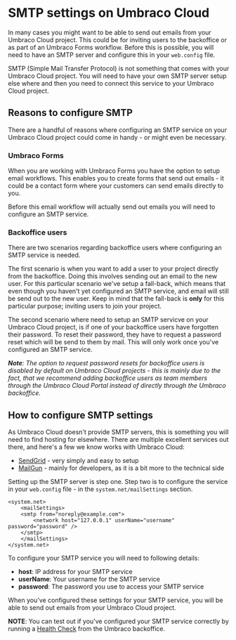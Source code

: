 # SMTP settings on Umbraco Cloud

In many cases you might want to be able to send out emails from your Umbraco Cloud project. This could be for inviting users to the backoffice or as part of an Umbraco Forms workflow. Before this is possible, you will need to have an SMTP server and configure this in your `web.config` file.

SMTP (Simple Mail Transfer Protocol) is not something that comes with your Umbraco Cloud project. You will need to have your own SMTP server setup else where and then you need to connect this service to your Umbraco Cloud project.

## Reasons to configure SMTP

There are a handful of reasons where configuring an SMTP service on your Umbraco Cloud project could come in handy - or might even be necessary.

### Umbraco Forms

When you are working with Umbraco Forms you have the option to setup email workflows. This enables you to create forms that send out emails - it could be a contact form where your customers can send emails directly to you.

Before this email workflow will actually send out emails you will need to configure an SMTP service.

### Backoffice users

There are two scenarios regarding backoffice users where configuring an SMTP service is needed.

The first scenario is when you want to add a user to your project directly from the backoffice. Doing this involves sending out an email to the new user. For this particular scenario we've setup a fall-back, which means that even though you haven't yet configured an SMTP service, and email will still be send out to the new user. Keep in mind that the fall-back is **only** for this particular purpose; inviting users to join your project.

The second scenario where need to setup an SMTP servicve on your Umbraco Cloud project, is if one of your backoffice users have forgotten their password. To reset their password, they have to request a password reset which will be send to them by mail. This will only work once you've configured an SMTP service.

***Note**: The option to request password resets for backoffice users is disabled by default on Umbraco Cloud projects - this is mainly due to the fact, that we recommend adding backoffice users as team members through the Umbraco Cloud Portal instead of directly through the Umbraco backoffice.*

## How to configure SMTP settings

As Umbraco Cloud doesn't provide SMTP servers, this is something you will need to find hosting for elsewhere. There are multiple excellent services out there, and here's a few we know works with Umbraco Cloud:

* [SendGrid](https://sendgrid.com/) - very simply and easy to setup
* [MailGun](https://www.mailgun.com/) - mainly for developers, as it is a bit more to the technical side

Setting up the SMTP server is step one. Step two is to configure the service in your `web.config` file - in the `system.net/mailSettings` section.

    <system.net>
        <mailSettings>
        <smtp from="noreply@example.com">
            <network host="127.0.0.1" userName="username" password="password" />
        </smtp>
        </mailSettings>
    </system.net>

To configure your SMTP service you will need to following details:

* **host**: IP address for your SMTP service
* **userName**: Your username for the SMTP service
* **password**: The password you use to access your SMTP service

When you've configured these settings for your SMTP service, you will be able to send out emails from your Umbraco Cloud project.

**NOTE**: You can test out if you've configured your SMTP service correctly by running a [Health Check](https://our.umbraco.org/Documentation/Extending/Healthcheck/) from the Umbraco backoffice. 